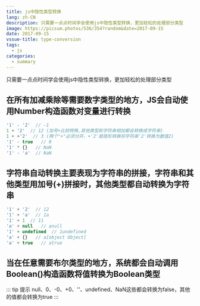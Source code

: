 ```yaml
---
title: js中隐性类型转换
lang: zh-CN
description: 只需要一点点时间学会使用js中隐性类型转换，更加轻松的处理部分类型
image: https://picsum.photos/536/354?random&date=2017-09-15
date: 2017-09-15
vssue-title: type-conversion
tags:
  - js
categories:
  - summary
--- 
```


只需要一点点时间学会使用js中隐性类型转换，更加轻松的处理部分类型

<!-- more -->

## 在所有加减乘除等需要数字类型的地方，JS会自动使用Number构造函数对变量进行转换

``` js
'1' - '2'  // -1  
1 + '2'  // 12 (加号+比较特殊,其他类型和字符串相加都会转换成字符串)
1 + +'2'  // 3 (两个"+"必须分开，+'2'是隐形转换将字符串'2'转换为数值2)
'1' - true   // 0  
'1' * {}   // NaN  
'1' - 'a'  // NaN
```

## 字符串自动转换主要表现为字符串的拼接，字符串和其他类型用加号(+)拼接时，其他类型都自动转换为字符串
``` js
'1' + '2'  // 12  
'1' + 'a'  // 1a  
'1' + 1  // 11  
'a' + null   // anull  
'1' + undefined  // 1undefined  
'a' + {}   // a[object Object]  
'a' + true   // atrue  
```

## 当在任意需要布尔类型的地方，系统都会自动调用Boolean()构造函数将值转换为Boolean类型

::: tip 提示
null、0、-0、+0、''、undefined、NaN这些都会转换为false，其他的值都会转换为true
:::